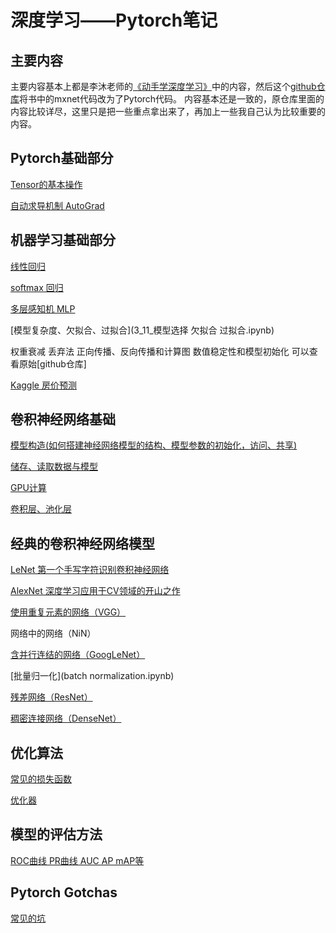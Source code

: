 # 深度学习——Pytorch笔记

## 主要内容
主要内容基本上都是李沐老师的[《动手学深度学习》](https://zh.d2l.ai/)中的内容，然后这个[github仓库](https://github.com/ShusenTang/Dive-into-DL-PyTorch)将书中的mxnet代码改为了Pytorch代码。
内容基本还是一致的，原仓库里面的内容比较详尽，这里只是把一些重点拿出来了，再加上一些我自己认为比较重要的内容。

## Pytorch基础部分

[Tensor的基本操作](2_2_Tensor.ipynb)

[自动求导机制 AutoGrad](2_3_AutoGrad.ipynb)


## 机器学习基础部分

[线性回归](3_1_Linear-regression.ipynb)

[softmax 回归](3_6_7_Softmax.ipynb)

[多层感知机 MLP](3_9_10_MLP.ipynb)

[模型复杂度、欠拟合、过拟合](3_11_模型选择 欠拟合 过拟合.ipynb)

权重衰减 丢弃法 正向传播、反向传播和计算图 数值稳定性和模型初始化 可以查看原始[github仓库]

[Kaggle 房价预测](3_16_Kaggle-house-prices.ipynb)

## 卷积神经网络基础

[模型构造(如何搭建神经网络模型的结构、模型参数的初始化，访问、共享)](4_1_4_Creat_Modules.ipynb)

[储存、读取数据与模型](4_5_Save_Load.ipynb)

[GPU计算](4_6_Pytorch_GPU.ipynb)

[卷积层、池化层](Convolutional_Neural_Network.ipynb)

## 经典的卷积神经网络模型

[LeNet 第一个手写字符识别卷积神经网络](LeNet.ipynb)

[AlexNet 深度学习应用于CV领域的开山之作](AlexNet.ipynb)

[使用重复元素的网络（VGG）](VGG.ipynb)

网络中的网络（NiN）

[含并行连结的网络（GoogLeNet）](GoogleLeNet-Inception.ipynb)

[批量归一化](batch normalization.ipynb)

[残差网络（ResNet）](ResNet.ipynb)

[稠密连接网络（DenseNet）](DenseNet.ipynb)


## 优化算法

[常见的损失函数](Loss_Function.ipynb)

[优化器](Optimizer.ipynb)


## 模型的评估方法

[ROC曲线 PR曲线 AUC AP mAP等](Interviews/模型评估方法.ipynb)


## Pytorch Gotchas

[常见的坑](Pytorch_Gotchas.ipynb)

